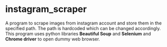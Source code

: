 # instagram_scraper

A program to scrape images from instagram account and store them in the specified path. The path is hardcoded which can be changed accordingly.
This program uses python libraries <b>Beautiful Soup</b> and <b>Selenium</b> and <b>Chrome driver</b> to open dummy web browser.
